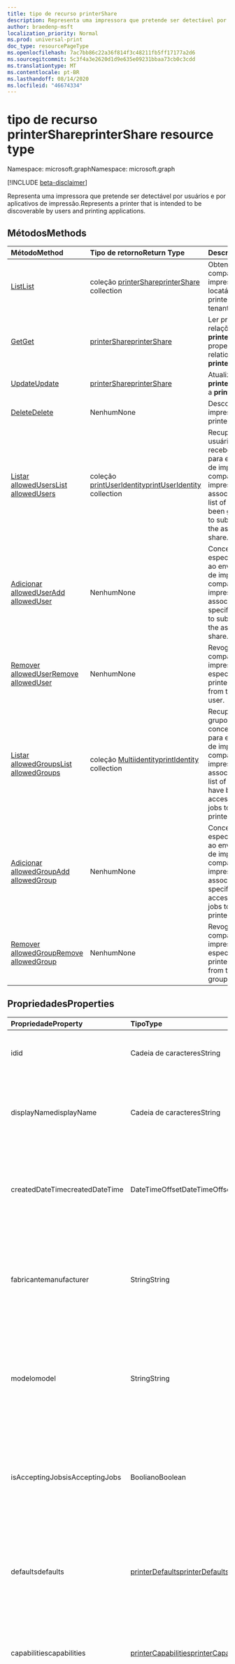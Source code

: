 ```yaml
---
title: tipo de recurso printerShare
description: Representa uma impressora que pretende ser detectável por usuários e por aplicativos de impressão.
author: braedenp-msft
localization_priority: Normal
ms.prod: universal-print
doc_type: resourcePageType
ms.openlocfilehash: 7ac7bb86c22a36f814f3c48211fb5ff17177a2d6
ms.sourcegitcommit: 5c3f4a3e2620d1d9e635e09231bbaa73cb0c3cdd
ms.translationtype: MT
ms.contentlocale: pt-BR
ms.lasthandoff: 08/14/2020
ms.locfileid: "46674334"
---
```

# <a name="printershare-resource-type"></a><span data-ttu-id="671c1-103">tipo de recurso printerShare</span><span class="sxs-lookup"><span data-stu-id="671c1-103">printerShare resource type</span></span>

<span data-ttu-id="671c1-104">Namespace: microsoft.graph</span><span class="sxs-lookup"><span data-stu-id="671c1-104">Namespace: microsoft.graph</span></span>

[!INCLUDE [beta-disclaimer](../../includes/beta-disclaimer.md)]

<span data-ttu-id="671c1-105">Representa uma impressora que pretende ser detectável por usuários e por aplicativos de impressão.</span><span class="sxs-lookup"><span data-stu-id="671c1-105">Represents a printer that is intended to be discoverable by users and printing applications.</span></span>

## <a name="methods"></a><span data-ttu-id="671c1-106">Métodos</span><span class="sxs-lookup"><span data-stu-id="671c1-106">Methods</span></span>

| <span data-ttu-id="671c1-107">Método</span><span class="sxs-lookup"><span data-stu-id="671c1-107">Method</span></span>       | <span data-ttu-id="671c1-108">Tipo de retorno</span><span class="sxs-lookup"><span data-stu-id="671c1-108">Return Type</span></span> | <span data-ttu-id="671c1-109">Descrição</span><span class="sxs-lookup"><span data-stu-id="671c1-109">Description</span></span> |
|:-------------|:------------|:------------|
| [<span data-ttu-id="671c1-110">List</span><span class="sxs-lookup"><span data-stu-id="671c1-110">List</span></span>](../api/print-list-shares.md) | <span data-ttu-id="671c1-111">coleção [printerShare](printershare.md)</span><span class="sxs-lookup"><span data-stu-id="671c1-111">[printerShare](printershare.md) collection</span></span> | <span data-ttu-id="671c1-112">Obtenha uma lista de compartilhamentos de impressora no locatário.</span><span class="sxs-lookup"><span data-stu-id="671c1-112">Get a list of printer shares in the tenant.</span></span> |
| [<span data-ttu-id="671c1-113">Get</span><span class="sxs-lookup"><span data-stu-id="671c1-113">Get</span></span>](../api/printershare-get.md) | [<span data-ttu-id="671c1-114">printerShare</span><span class="sxs-lookup"><span data-stu-id="671c1-114">printerShare</span></span>](printershare.md) | <span data-ttu-id="671c1-115">Ler propriedades e relações de um objeto **printerShare** .</span><span class="sxs-lookup"><span data-stu-id="671c1-115">Read properties and relationships of a **printerShare** object.</span></span> |
| [<span data-ttu-id="671c1-116">Update</span><span class="sxs-lookup"><span data-stu-id="671c1-116">Update</span></span>](../api/printershare-update.md) | [<span data-ttu-id="671c1-117">printerShare</span><span class="sxs-lookup"><span data-stu-id="671c1-117">printerShare</span></span>](printershare.md) | <span data-ttu-id="671c1-118">Atualizar um objeto **printerShare** .</span><span class="sxs-lookup"><span data-stu-id="671c1-118">Update a **printerShare** object.</span></span> |
| [<span data-ttu-id="671c1-119">Delete</span><span class="sxs-lookup"><span data-stu-id="671c1-119">Delete</span></span>](../api/printershare-delete.md) | <span data-ttu-id="671c1-120">Nenhum</span><span class="sxs-lookup"><span data-stu-id="671c1-120">None</span></span> | <span data-ttu-id="671c1-121">Descompartilhar uma impressora.</span><span class="sxs-lookup"><span data-stu-id="671c1-121">Unshare a printer.</span></span> |
| [<span data-ttu-id="671c1-122">Listar allowedUsers</span><span class="sxs-lookup"><span data-stu-id="671c1-122">List allowedUsers</span></span>](../api/printershare-list-allowedusers.md) | <span data-ttu-id="671c1-123">coleção [printUserIdentity](printuseridentity.md)</span><span class="sxs-lookup"><span data-stu-id="671c1-123">[printUserIdentity](printuseridentity.md) collection</span></span> | <span data-ttu-id="671c1-124">Recupere uma lista de usuários que receberam acesso para enviar trabalhos de impressão para o compartilhamento de impressora associado.</span><span class="sxs-lookup"><span data-stu-id="671c1-124">Retrieve a list of users who have been granted access to submit print jobs to the associated printer share.</span></span> |
| [<span data-ttu-id="671c1-125">Adicionar allowedUser</span><span class="sxs-lookup"><span data-stu-id="671c1-125">Add allowedUser</span></span>](../api/printershare-post-allowedusers.md) | <span data-ttu-id="671c1-126">Nenhum</span><span class="sxs-lookup"><span data-stu-id="671c1-126">None</span></span> | <span data-ttu-id="671c1-127">Conceda ao usuário especificado o acesso ao envio de trabalhos de impressão para o compartilhamento de impressora associado.</span><span class="sxs-lookup"><span data-stu-id="671c1-127">Grant the specified user access to submit print jobs to the associated printer share.</span></span> |
| [<span data-ttu-id="671c1-128">Remover allowedUser</span><span class="sxs-lookup"><span data-stu-id="671c1-128">Remove allowedUser</span></span>](../api/printershare-delete-alloweduser.md) | <span data-ttu-id="671c1-129">Nenhum</span><span class="sxs-lookup"><span data-stu-id="671c1-129">None</span></span> | <span data-ttu-id="671c1-130">Revoga o acesso ao compartilhamento de impressora do usuário especificado.</span><span class="sxs-lookup"><span data-stu-id="671c1-130">Revoke printer share access from the specified user.</span></span> |
| [<span data-ttu-id="671c1-131">Listar allowedGroups</span><span class="sxs-lookup"><span data-stu-id="671c1-131">List allowedGroups</span></span>](../api/printershare-list-allowedgroups.md) | <span data-ttu-id="671c1-132">coleção [Multiidentity](printidentity.md)</span><span class="sxs-lookup"><span data-stu-id="671c1-132">[printIdentity](printidentity.md) collection</span></span> | <span data-ttu-id="671c1-133">Recupere uma lista de grupos aos quais foi concedido acesso para enviar trabalhos de impressão ao compartilhamento de impressora associado.</span><span class="sxs-lookup"><span data-stu-id="671c1-133">Retrieve a list of groups that have been granted access to submit print jobs to the associated printer share.</span></span> |
| [<span data-ttu-id="671c1-134">Adicionar allowedGroup</span><span class="sxs-lookup"><span data-stu-id="671c1-134">Add allowedGroup</span></span>](../api/printershare-post-allowedgroups.md) | <span data-ttu-id="671c1-135">Nenhum</span><span class="sxs-lookup"><span data-stu-id="671c1-135">None</span></span> | <span data-ttu-id="671c1-136">Conceda ao grupo especificado o acesso ao envio de trabalhos de impressão para o compartilhamento de impressora associado.</span><span class="sxs-lookup"><span data-stu-id="671c1-136">Grant the specified group access to submit print jobs to the associated printer share.</span></span> |
| [<span data-ttu-id="671c1-137">Remover allowedGroup</span><span class="sxs-lookup"><span data-stu-id="671c1-137">Remove allowedGroup</span></span>](../api/printershare-delete-allowedgroup.md) | <span data-ttu-id="671c1-138">Nenhum</span><span class="sxs-lookup"><span data-stu-id="671c1-138">None</span></span> | <span data-ttu-id="671c1-139">Revoga o acesso ao compartilhamento de impressora do grupo especificado.</span><span class="sxs-lookup"><span data-stu-id="671c1-139">Revoke printer share access from the specified group.</span></span> |

## <a name="properties"></a><span data-ttu-id="671c1-140">Propriedades</span><span class="sxs-lookup"><span data-stu-id="671c1-140">Properties</span></span>
| <span data-ttu-id="671c1-141">Propriedade</span><span class="sxs-lookup"><span data-stu-id="671c1-141">Property</span></span>     | <span data-ttu-id="671c1-142">Tipo</span><span class="sxs-lookup"><span data-stu-id="671c1-142">Type</span></span>        | <span data-ttu-id="671c1-143">Descrição</span><span class="sxs-lookup"><span data-stu-id="671c1-143">Description</span></span> |
|:-------------|:------------|:------------|
|<span data-ttu-id="671c1-144">id</span><span class="sxs-lookup"><span data-stu-id="671c1-144">id</span></span>|<span data-ttu-id="671c1-145">Cadeia de caracteres</span><span class="sxs-lookup"><span data-stu-id="671c1-145">String</span></span>| <span data-ttu-id="671c1-146">O identificador do printerShare.</span><span class="sxs-lookup"><span data-stu-id="671c1-146">The printerShare's identifier.</span></span> <span data-ttu-id="671c1-147">Somente leitura.</span><span class="sxs-lookup"><span data-stu-id="671c1-147">Read-only.</span></span>|
|<span data-ttu-id="671c1-148">displayName</span><span class="sxs-lookup"><span data-stu-id="671c1-148">displayName</span></span>|<span data-ttu-id="671c1-149">Cadeia de caracteres</span><span class="sxs-lookup"><span data-stu-id="671c1-149">String</span></span>|<span data-ttu-id="671c1-150">O nome do compartilhamento de impressora que os clientes de impressão devem exibir.</span><span class="sxs-lookup"><span data-stu-id="671c1-150">The name of the printer share that print clients should display.</span></span>|
|<span data-ttu-id="671c1-151">createdDateTime</span><span class="sxs-lookup"><span data-stu-id="671c1-151">createdDateTime</span></span>|<span data-ttu-id="671c1-152">DateTimeOffset</span><span class="sxs-lookup"><span data-stu-id="671c1-152">DateTimeOffset</span></span>|<span data-ttu-id="671c1-153">O DateTimeOffset quando o compartilhamento da impressora foi criado.</span><span class="sxs-lookup"><span data-stu-id="671c1-153">The DateTimeOffset when the printer share was created.</span></span> <span data-ttu-id="671c1-154">Somente leitura.</span><span class="sxs-lookup"><span data-stu-id="671c1-154">Read-only.</span></span>|
|<span data-ttu-id="671c1-155">fabricante</span><span class="sxs-lookup"><span data-stu-id="671c1-155">manufacturer</span></span>|<span data-ttu-id="671c1-156">String</span><span class="sxs-lookup"><span data-stu-id="671c1-156">String</span></span>|<span data-ttu-id="671c1-157">O fabricante relatado pela impressora associada a este compartilhamento de impressora.</span><span class="sxs-lookup"><span data-stu-id="671c1-157">The manufacturer reported by the printer associated with this printer share.</span></span> <span data-ttu-id="671c1-158">Somente leitura.</span><span class="sxs-lookup"><span data-stu-id="671c1-158">Read-only.</span></span>|
|<span data-ttu-id="671c1-159">modelo</span><span class="sxs-lookup"><span data-stu-id="671c1-159">model</span></span>|<span data-ttu-id="671c1-160">String</span><span class="sxs-lookup"><span data-stu-id="671c1-160">String</span></span>|<span data-ttu-id="671c1-161">O nome do modelo relatado pela impressora associada a este compartilhamento de impressora.</span><span class="sxs-lookup"><span data-stu-id="671c1-161">The model name reported by the printer associated with this printer share.</span></span> <span data-ttu-id="671c1-162">Somente leitura.</span><span class="sxs-lookup"><span data-stu-id="671c1-162">Read-only.</span></span>|
|<span data-ttu-id="671c1-163">isAcceptingJobs</span><span class="sxs-lookup"><span data-stu-id="671c1-163">isAcceptingJobs</span></span>|<span data-ttu-id="671c1-164">Booliano</span><span class="sxs-lookup"><span data-stu-id="671c1-164">Boolean</span></span>|<span data-ttu-id="671c1-165">Se a impressora associada a este compartilhamento de impressora está atualmente aceitando novos trabalhos de impressão.</span><span class="sxs-lookup"><span data-stu-id="671c1-165">Whether the printer associated with this printer share is currently accepting new print jobs.</span></span>|
|<span data-ttu-id="671c1-166">defaults</span><span class="sxs-lookup"><span data-stu-id="671c1-166">defaults</span></span>|[<span data-ttu-id="671c1-167">printerDefaults</span><span class="sxs-lookup"><span data-stu-id="671c1-167">printerDefaults</span></span>](printerdefaults.md)|<span data-ttu-id="671c1-168">As configurações de impressão padrão da impressora associadas a este compartilhamento de impressora.</span><span class="sxs-lookup"><span data-stu-id="671c1-168">The default print settings of the printer associated with this printer share.</span></span>|
|<span data-ttu-id="671c1-169">capabilities</span><span class="sxs-lookup"><span data-stu-id="671c1-169">capabilities</span></span>|[<span data-ttu-id="671c1-170">printerCapabilities</span><span class="sxs-lookup"><span data-stu-id="671c1-170">printerCapabilities</span></span>](printercapabilities.md)|<span data-ttu-id="671c1-171">Os recursos da impressora associada a este compartilhamento de impressora.</span><span class="sxs-lookup"><span data-stu-id="671c1-171">The capabilities of the printer associated with this printer share.</span></span>|
|<span data-ttu-id="671c1-172">location</span><span class="sxs-lookup"><span data-stu-id="671c1-172">location</span></span>|[<span data-ttu-id="671c1-173">printerLocation</span><span class="sxs-lookup"><span data-stu-id="671c1-173">printerLocation</span></span>](printerlocation.md)|<span data-ttu-id="671c1-174">O local físico e/ou organizacional da impressora associado a este compartilhamento de impressora.</span><span class="sxs-lookup"><span data-stu-id="671c1-174">The physical and/or organizational location of the printer associated with this printer share.</span></span>|
|<span data-ttu-id="671c1-175">status</span><span class="sxs-lookup"><span data-stu-id="671c1-175">status</span></span>|[<span data-ttu-id="671c1-176">printerStatus</span><span class="sxs-lookup"><span data-stu-id="671c1-176">printerStatus</span></span>](printerstatus.md)|<span data-ttu-id="671c1-177">O status de processamento, incluindo qualquer erro, da impressora associada a este compartilhamento de impressora.</span><span class="sxs-lookup"><span data-stu-id="671c1-177">The processing status, including any errors, of the printer associated with this printer share.</span></span> <span data-ttu-id="671c1-178">Somente leitura.</span><span class="sxs-lookup"><span data-stu-id="671c1-178">Read-only.</span></span>|
|<span data-ttu-id="671c1-179">allowAllUsers</span><span class="sxs-lookup"><span data-stu-id="671c1-179">allowAllUsers</span></span>|<span data-ttu-id="671c1-180">Booliano</span><span class="sxs-lookup"><span data-stu-id="671c1-180">Boolean</span></span>|<span data-ttu-id="671c1-181">Se true, todos os usuários e grupos terão acesso a esse compartilhamento de impressora.</span><span class="sxs-lookup"><span data-stu-id="671c1-181">If true, all users and groups will be granted access to this printer share.</span></span> <span data-ttu-id="671c1-182">Isso substitui as listas de permissões definidas pelas propriedades de navegação **allowedUsers** e **allowedGroups** .</span><span class="sxs-lookup"><span data-stu-id="671c1-182">This supersedes the allow lists defined by the **allowedUsers** and **allowedGroups** navigation properties.</span></span>|

## <a name="relationships"></a><span data-ttu-id="671c1-183">Relações</span><span class="sxs-lookup"><span data-stu-id="671c1-183">Relationships</span></span>
| <span data-ttu-id="671c1-184">Relação</span><span class="sxs-lookup"><span data-stu-id="671c1-184">Relationship</span></span> | <span data-ttu-id="671c1-185">Tipo</span><span class="sxs-lookup"><span data-stu-id="671c1-185">Type</span></span>        | <span data-ttu-id="671c1-186">Descrição</span><span class="sxs-lookup"><span data-stu-id="671c1-186">Description</span></span> |
|:-------------|:------------|:------------|
|<span data-ttu-id="671c1-187">impressora</span><span class="sxs-lookup"><span data-stu-id="671c1-187">printer</span></span>|[<span data-ttu-id="671c1-188">impressora</span><span class="sxs-lookup"><span data-stu-id="671c1-188">printer</span></span>](printer.md)|<span data-ttu-id="671c1-189">A impressora à qual esse compartilhamento de impressora está relacionado.</span><span class="sxs-lookup"><span data-stu-id="671c1-189">The printer that this printer share is related to.</span></span> |
|<span data-ttu-id="671c1-190">allowedUsers</span><span class="sxs-lookup"><span data-stu-id="671c1-190">allowedUsers</span></span>|<span data-ttu-id="671c1-191">coleção [printUserIdentity](printuseridentity.md)</span><span class="sxs-lookup"><span data-stu-id="671c1-191">[printUserIdentity](printuseridentity.md) collection</span></span>|<span data-ttu-id="671c1-192">Os usuários que têm acesso à impressão usando a impressora.</span><span class="sxs-lookup"><span data-stu-id="671c1-192">The users who have access to print using the printer.</span></span>|
|<span data-ttu-id="671c1-193">allowedGroups</span><span class="sxs-lookup"><span data-stu-id="671c1-193">allowedGroups</span></span>|[<span data-ttu-id="671c1-194">multiidentity</span><span class="sxs-lookup"><span data-stu-id="671c1-194">printIdentity</span></span>](printidentity.md)|<span data-ttu-id="671c1-195">Os grupos cujos usuários têm acesso para imprimir usando a impressora.</span><span class="sxs-lookup"><span data-stu-id="671c1-195">The groups whose users have access to print using the printer.</span></span>|
|<span data-ttu-id="671c1-196">jobs</span><span class="sxs-lookup"><span data-stu-id="671c1-196">jobs</span></span>|<span data-ttu-id="671c1-197">coleção [printJob](printjob.md)</span><span class="sxs-lookup"><span data-stu-id="671c1-197">[printJob](printjob.md) collection</span></span>| <span data-ttu-id="671c1-198">A lista de trabalhos que estão na fila para impressão pela impressora associada a este compartilhamento de impressora.</span><span class="sxs-lookup"><span data-stu-id="671c1-198">The list of jobs that are queued for printing by the printer associated with this printer share.</span></span>|

## <a name="json-representation"></a><span data-ttu-id="671c1-199">Representação JSON</span><span class="sxs-lookup"><span data-stu-id="671c1-199">JSON representation</span></span>

<span data-ttu-id="671c1-200">Veja a seguir uma representação JSON do recurso.</span><span class="sxs-lookup"><span data-stu-id="671c1-200">The following is a JSON representation of the resource.</span></span>

<!-- {
  "blockType": "resource",
  "optionalProperties": [

  ],
  "@odata.type": "microsoft.graph.printerShare",
  "keyProperty": "id",
  "baseType":"microsoft.graph.entity"
}-->

```json
{
  "id": "String (identifier)",
  "name": "String",
  "createdDateTime": "String (timestamp)"
}
```

<!-- uuid: 8fcb5dbc-d5aa-4681-8e31-b001d5168d79
2015-10-25 14:57:30 UTC -->
<!-- {
  "type": "#page.annotation",
  "description": "printerShare resource",
  "keywords": "",
  "section": "documentation",
  "tocPath": ""
}-->
